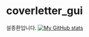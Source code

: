 # coverletter_gui
설종환입니다.
[![My GitHub stats](https://github-readme-stats.vercel.app/api?username=sul1074)](https://github.com/sul1074/github-readme-stats)